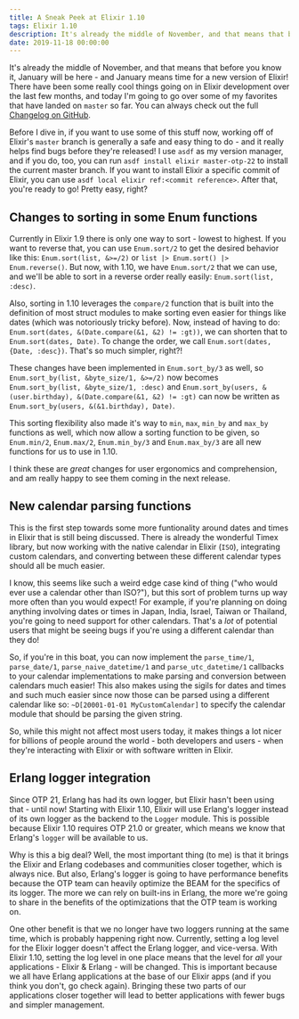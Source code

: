 ```yaml
---
title: A Sneak Peek at Elixir 1.10
tags: Elixir 1.10
description: It's already the middle of November, and that means that before you know it, January will be here - and January means time for a new version of Elixir!
date: 2019-11-18 00:00:00
---
```


It's already the middle of November, and that means that before you know it,
January will be here - and January means time for a new version of Elixir! There
have been some really cool things going on in Elixir development over the last
few months, and today I'm going to go over some of my favorites that have landed
on `master` so far. You can always check out the full [Changelog on GitHub](https://github.com/elixir-lang/elixir/blob/master/CHANGELOG.md).

Before I dive in, if you want to use some of this stuff now, working off of
Elixir's `master` branch is generally a safe and easy thing to do - and it
really helps find bugs before they're released! I use `asdf` as my version
manager, and if you do, too, you can run `asdf install elixir master-otp-22` to
install the current master branch. If you want to install Elixir a specific
commit of Elixir, you can use `asdf local elixir ref:<commit reference>`. After
that, you're ready to go! Pretty easy, right?

## Changes to sorting in some Enum functions

Currently in Elixir 1.9 there is only one way to sort - lowest to highest. If
you want to reverse that, you can use `Enum.sort/2` to get the desired
behavior like this: `Enum.sort(list, &>=/2)` or `list |> Enum.sort() |> Enum.reverse()`.
But now, with 1.10, we have `Enum.sort/2` that we can use, and we'll be able to
sort in a reverse order really easily: `Enum.sort(list, :desc)`.

Also, sorting in 1.10 leverages the `compare/2` function that is built into the
definition of most struct modules to make sorting even easier for things like
dates (which was notoriously tricky before). Now, instead of having to do:
`Enum.sort(dates, &(Date.compare(&1, &2) != :gt))`, we can shorten that to
`Enum.sort(dates, Date)`. To change the order, we call `Enum.sort(dates, {Date, :desc})`.
That's so much simpler, right?!

These changes have been implemented in `Enum.sort_by/3` as well, so
`Enum.sort_by(list, &byte_size/1, &>=/2)` now becomes `Enum.sort_by(list,
&byte_size/1, :desc)` and `Enum.sort_by(users, &(user.birthday),
&(Date.compare(&1, &2) != :gt)` can now be written as `Enum.sort_by(users,
&(&1.birthday), Date)`.

This sorting flexibility also made it's way to `min`, `max`, `min_by` and
`max_by` functions as well, which now allow a sorting function to be given, so
`Enum.min/2`, `Enum.max/2`, `Enum.min_by/3` and `Enum.max_by/3` are all new
functions for us to use in 1.10.

I think these are _great_ changes for user ergonomics and comprehension, and am
really happy to see them coming in the next release.

## New calendar parsing functions

This is the first step towards some more funtionality around dates and times in
Elixir that is still being discussed. There is already the wonderful Timex
library, but now working with the native calendar in Elixir (`ISO`), integrating
custom calendars, and converting between these different calendar types should
all be much easier.

I know, this seems like such a weird edge case kind of thing ("who would ever
use a calendar other than ISO?"), but this sort of problem turns up way more
often than you would expect! For example, if you're planning on doing anything
involving dates or times in Japan, India, Israel, Taiwan or Thailand, you're
going to need support for other calendars. That's a _lot_ of potential users
that might be seeing bugs if you're using a different calendar than they do!

So, if you're in this boat, you can now implement the `parse_time/1`,
`parse_date/1`, `parse_naive_datetime/1` and `parse_utc_datetime/1` callbacks to
your calendar implementations to make parsing and conversion between calendars
much easier! This also makes using the sigils for dates and times and such much
easier since now those can be parsed using a different calendar like so:
`~D[20001-01-01 MyCustomCalendar]` to specify the calendar module that should
be parsing the given string.

So, while this might not affect most users today, it makes things a lot nicer
for billions of people around the world - both developers and users - when
they're interacting with Elixir or with software written in Elixir.

## Erlang logger integration

Since OTP 21, Erlang has had its own logger, but Elixir hasn't been using that -
until now! Starting with Elixir 1.10, Elixir will use Erlang's logger instead of
its own logger as the backend to the `Logger` module. This is possible because
Elixir 1.10 requires OTP 21.0 or greater, which means we know that Erlang's
`logger` will be available to us.

Why is this a big deal? Well, the most important thing (to me) is that it brings
the Elixir and Erlang codebases and communities closer together, which is always
nice. But also, Erlang's logger is going to have performance benefits because
the OTP team can heavily optimize the BEAM for the specifics of its logger. The
more we can rely on built-ins in Erlang, the more we're going to share in the
benefits of the optimizations that the OTP team is working on.

One other benefit is that we no longer have two loggers running at the same
time, which is probably happening right now. Currently, setting a log level
for the Elixir logger doesn't affect the Erlang logger, and vice-versa. With
Elixir 1.10, setting the log level in one place means that the level for _all_
your applications - Elixir & Erlang - will be changed. This is important because
we all have Erlang applications at the base of our Elixir apps (and if you think
you don't, go check again). Bringing these two parts of our applications closer
together will lead to better applications with fewer bugs and simpler
management.

